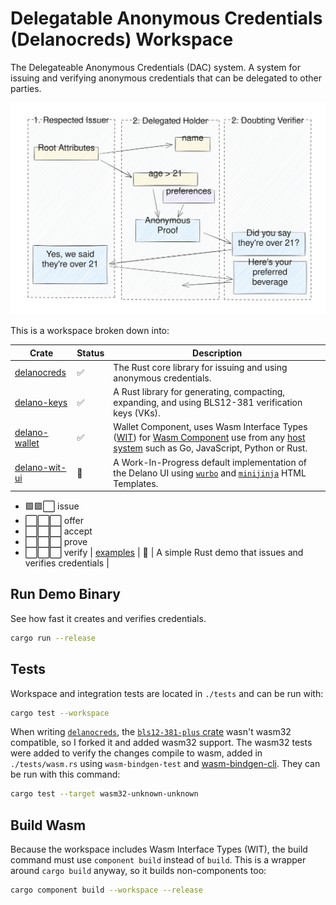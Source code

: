 # **Del**egatable **Ano**nymous **Cred**ential**s** (Delanocreds) Workspace

The Delegateable Anonymous Credentials (DAC) system. A system for issuing and verifying anonymous credentials that can be delegated to other parties.

![Delano](./dac-flow.svg)

This is a workspace broken down into:

| Crate | Status | Description |
| --- | --- | --- |
| [delanocreds](/crates/delanocreds/) | ✅ | The Rust core library for issuing and using anonymous credentials. |
| [delano-keys](/crates/delano-keys/) |  ✅ | A Rust library for generating, compacting, expanding, and using BLS12-381 verification keys (VKs). |
| [delano-wallet](/crates/delano-wallet/) |  ✅ | Wallet Component, uses Wasm Interface Types ([WIT](https://component-model.bytecodealliance.org/design/wit.html)) for [Wasm Component](https://github.com/WebAssembly/component-model) use from any [host system](https://github.com/bytecodealliance/wit-bindgen#host-runtimes-for-components) such as Go, JavaScript, Python or Rust.
| [delano-wit-ui](/crates/delano-wit-ui/) | 🚧 | A Work-In-Progress default implementation of the Delano UI using [`wurbo`](https://github.com/DougAnderson444/wurbo) and [`minijinja`](https://docs.rs/minijinja/latest/minijinja/) HTML Templates.

-  🟩🟩⬜ issue
-  ⬜⬜⬜ offer
-  ⬜⬜⬜ accept
-  ⬜⬜⬜ prove
-  ⬜⬜⬜ verify
| [examples](examples/) |  🚧 | A simple Rust demo that issues and verifies credentials |

## Run Demo Binary

See how fast it creates and verifies credentials.

```bash
cargo run --release
```

## Tests

Workspace and integration tests are located in `./tests` and can be run with:

```bash
cargo test --workspace
```

When writing [`delanocreds`](/crates/delanocreds), the [`bls12-381-plus` crate](https://github.com/mikelodder7/bls12_381_plus/pull/3) wasn't wasm32 compatible, so I forked it and added wasm32 support. The wasm32 tests were added to verify the changes compile to wasm, added in `./tests/wasm.rs` using `wasm-bindgen-test` and [wasm-bindgen-cli](https://rustwasm.github.io/wasm-bindgen/wasm-bindgen-test/usage.html#appendix-using-wasm-bindgen-test-without-wasm-pack). They can be run with this command:

```bash
cargo test --target wasm32-unknown-unknown
```

## Build Wasm

Because the workspace includes Wasm Interface Types (WIT), the build command must use `component build` instead of `build`. This is a wrapper around `cargo build` anyway, so it builds non-components too:

```bash
cargo component build --workspace --release
```

